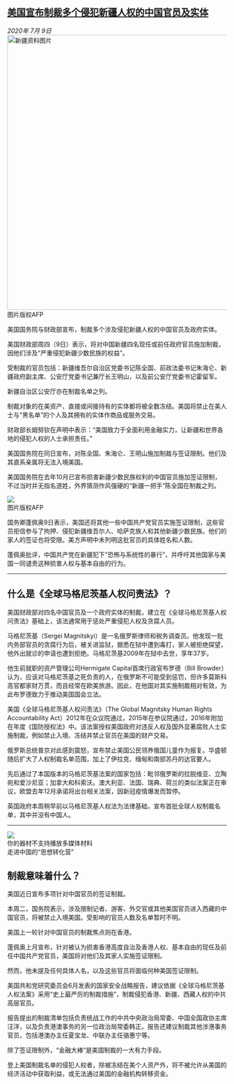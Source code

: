 <!--1594331208000-->
[美国宣布制裁多个侵犯新疆人权的中国官员及实体](http://www.bbc.com/zhongwen/simp/world-53358012)
------

<div><i>2020年 7月 9日</i></div><div><div class="story-body__inner" property="articleBody"><div class="media-landscape no-caption full-width lead"><span class="image-and-copyright-container"><img class="js-image-replace" alt="新疆资料图片" src="https://images.weserv.nl/?url=ichef.bbci.co.uk/news/640/cpsprodpb/1678E/production/_113164029_0c364abb-ff97-419d-860a-a6003bf63a83.jpg" width="976" height="630"><span class="off-screen">图片版权</span><span class="story-image-copyright">AFP</span></span></div><p class="story-body__introduction">美国国务院与财政部宣布，制裁多个涉及侵犯新疆人权的中国官员及政府实体。</p><div id="bbccom_mpu_3" class="bbccom_slot mpu-ad" aria-hidden="true"><div class="bbccom_advert"></div></div><p>美国财政部周四（9日）表示，将对中国新疆四名现任或前任政府官员施加制裁，因他们涉及“严重侵犯新疆少数民族的权益”。</p><p>受制裁的官员包括：新疆维吾尔自治区党委书记陈全国、前政法委书记朱海仑、新疆政府副主席、公安厅党委书记兼厅长王明山，以及前公安厅党委书记霍留军。</p><div id="bbccom_mpu_1_2" class="bbccom_slot mpu-ad" aria-hidden="true"><div class="bbccom_advert"></div></div><p>新疆自治区公安厅亦在制裁名单之列。</p><p>制裁对象的在美资产、直接或间接持有的实体都将被全数冻结。美国将禁止在美人士与“黑名单”的个人及其拥有的实体作商品或服务交易。</p><p>财政部长姆努钦在声明中表示：“美国致力于全面利用金融实力，让新疆和世界各地的侵犯人权的人士承担责任。”</p><p>美国国务院在同日宣布，对陈全国、朱海仑、王明山施加制裁与签证限制。他们及其直系亲属将无法入境美国。</p><p>美国国务院在去年10月已宣布损害新疆少数民族权利的中国官员施加签证限制，不过当时并无指名道姓，外界猜测作风强硬的“新疆一把手”陈全国在制裁之列。</p><div class="media-landscape no-caption full-width"><span class="image-and-copyright-container"><img src="https://images.weserv.nl/?url=ichef.bbci.co.uk/news/640/cpsprodpb/1196E/production/_113164027_3317e76b-bdda-467e-878e-deaefecd95b5.jpg"><br><span class="off-screen">图片版权</span><span class="story-image-copyright">AFP</span></span></div><p>国务卿蓬佩奥9日表示，美国还将其他一些中国共产党官员实施签证限制，这些官员拒信参与了拘押、侵犯新疆维吾尔人、哈萨克族人和其他新疆少数民族。他们的家人的签证也将受限。美方声明中未列明这批官员的具体姓名和人数。</p><p>蓬佩奥批评，中国共产党在新疆犯下“恐怖与系统性的暴行”，并呼吁其他国家与美国一同谴责这种损害人权与基本自由的行为。</p><hr class="story-body__line"><h2 class="story-body__crosshead">什么是《全球马格尼茨基人权问责法》？</h2><p>美国财政部对四名中国官员及一个政府实体的制裁，建立在《全球马格尼茨基人权问责法》基础上，该法通常用于惩处严重侵犯人权及贪腐人员。</p><p>马格尼茨基（Sergei Magnitskyi）是一名俄罗斯律师和税务调查员。他发现一批内务部官员的贪腐行为后，被关进监狱，据悉在狱中遭到毒打，家人被拒绝探望，他外出就诊的申请也遭到拒绝。马格尼茨基2009年在狱中去世，享年37岁。</p><p>他生前就职的资产管理公司Hermigate Capital首席行政官布罗德（Bill Browder）认为，应该对马格尼茨基之死负责的人，在俄罗斯不可能受到惩罚，但许多莫斯科高官都家财万贯，而且经常在欧美旅游。因此，在他国对其实施制裁相对有效，为此布罗德致力于推动美国国会立法。</p><p>美国《全球马格尼茨基人权问责法》（The Global Magnitsky Human Rights Accountability Act）2012年在众议院通过，2015年在参议院通过，2016年附加在年度《国防授权法》中。该法案授权美国政府对违反人权及国外显著腐败人士实施制裁，例如禁止入境、冻结并禁止官员在美国的财产交易。</p><p>俄罗斯总统普京对此感到震怒，宣布禁止美国公民领养俄国儿童作为报复。华盛顿随后扩大了人权制裁名单范围，加上了伊拉克、缅甸和南部苏丹的达官要人。</p><p>先后通过了本国版本的马格尼茨基法案的国家包括：毗邻俄罗斯的拉脱维亚、立陶宛和爱沙尼亚；加拿大和科索沃。澳大利亚、法国、瑞典、荷兰的类似法案正在审议，欧盟去年12月承诺将出台相关法案，因新冠疫情爆发而暂停。</p><p>英国政府本周稍早前以马格尼茨基人权法为法律基础，宣布首批全球人权制裁名单，其中并没有中国人。</p><hr class="story-body__line"><div class="media-with-caption"><div class="player-with-placeholder"><img class="media-placeholder player-with-placeholder__image narrative-video-placeholder" src="https://images.weserv.nl/?url=ichef.bbci.co.uk/images/ic/720x405/p07dgdqz.jpg"><div class="player-with-placeholder__caption">你的器材不支持播放多媒体材料</div><div class="player-with-placeholder"><div class="media-player-wrapper"><div class="js-media-player-unprocessed media-player" data-playable='{"settings":{"counterName":"zhongwensimp.world.story.53358012.page","edition":"Asia","pageType":"eav2","uniqueID":"53358012","ui":{"locale":{"lang":"zh-hans"}},"externalEmbedUrl":"https:\/\/www.bbc.com\/zhongwen\/simp\/world-53358012\/embed","insideIframe":false,"statsObject":{"clipPID":"p07dgdnd"},"playlistObject":{"title":"\u8d70\u8fdb\u4e2d\u56fd\u7684\u201c\u601d\u60f3\u8f6c\u5316\u8425\u201d","holdingImageURL":"https:\/\/ichef.bbci.co.uk\/images\/ic\/$recipe\/p07dgdqz.jpg","guidance":"","embedRights":"allowed","summary":"\u8d70\u8fdb\u4e2d\u56fd\u7684\u201c\u601d\u60f3\u8f6c\u5316\u8425\u201d","liveRewind":false,"simulcast":false,"items":[{"vpid":"p07dgdnh","live":false,"duration":718,"kind":"programme"}]}},"otherSettings":{"advertisingAllowed":true,"continuousPlayCfg":{"enabled":false},"isAutoplayOnForAudience":false}}'></div></div></div></div>    <figcaption class="media-with-caption__caption"><span class="off-screen"></span>走进中国的“思想转化营”</figcaption></div><h2 class="story-body__crosshead">制裁意味着什么？</h2><p>美国近日宣布多项针对中国官员的签证制裁。</p><p>本周二，国务院表示，涉及限制记者、游客、外交官或其他美国官员进入西藏的中国官员，将被禁止入境美国。受影响的官员人数及名单暂时不明。</p><p>美国上一轮针对中国官员的制裁焦点则在香港。</p><p>蓬佩奥上月宣布，针对被认为损害香港高度自治及香港人权、基本自由的现任及前任中国共产党官员，美国将对他们及其家人实施签证限制。</p><p>然而，他未提及任何具体人名，以及这些官员将面临何种美国签证限制。</p><p>美国共和党研究委员会6月发表的国家安全战略报告，建议依据《全球马格尼茨基人权法案》采用“史上最严厉的制裁措施”，制裁侵犯香港、新疆、西藏人权的中共高层官员。</p><p>报告提出的制裁清单包括负责统战工作的中共中央政治局常委、中国全国政协主席汪洋，以及负责港澳事务的另一位政治局常委韩正。报告还建议制裁其他涉港事务官员，包括港澳办主任夏宝龙、中联办主任骆惠宁等。</p><p>除了签证限制外，“金融大棒”是美国制裁的一大有力手段。</p><p>登上美国制裁名单的侵犯人权者，除被冻结在美个人资产外，将不被允许从美国的经济活动中获取利益，或无法通过美国的金融机构转移资金。</p></div></div>
